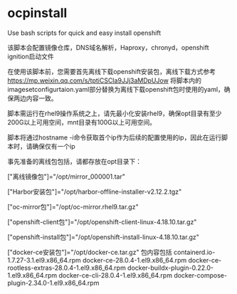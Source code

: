 # ocpinstall
Use bash scripts for quick and easy install openshift

该脚本会配置镜像仓库，DNS域名解析，Haproxy，chronyd，openshift ignition启动文件

在使用该脚本前，您需要首先离线下载openshift安装包，离线下载方式参考
https://mp.weixin.qq.com/s/tptiCSCIa9JJj3aMDpUJow
将脚本内的imagesetconfigurtaion.yaml部分替换为离线下载openshift包时使用的yaml，确保两边内容一致。

脚本需运行在rhel9操作系统之上，请先最小化安装rhel9，确保opt目录有至少200G以上可用空间，mnt目录有100G以上可用空间。

脚本将通过hostname -i命令获取首个ip作为后续的配置使用的ip，因此在运行脚本时，请确保仅有一个ip

事先准备的离线包包括，请都存放在opt目录下：
  
  ["离线镜像包"]="/opt/mirror_000001.tar"
  
  ["Harbor安装包"]="/opt/harbor-offline-installer-v2.12.2.tgz"
  
  ["oc-mirror包"]="/opt/oc-mirror.rhel9.tar.gz"
  
  ["openshift-client包"]="/opt/openshift-client-linux-4.18.10.tar.gz"
  
  ["openshift-install包"]="/opt/openshift-install-linux-4.18.10.tar.gz"
  
  ["docker-ce安装包"]="/opt/docker-ce.tar.gz"  包内容包括 containerd.io-1.7.27-3.1.el9.x86_64.rpm docker-ce-28.0.4-1.el9.x86_64.rpm docker-ce-rootless-extras-28.0.4-1.el9.x86_64.rpm docker-buildx-plugin-0.22.0-1.el9.x86_64.rpm docker-ce-cli-28.0.4-1.el9.x86_64.rpm docker-compose-plugin-2.34.0-1.el9.x86_64.rpm
